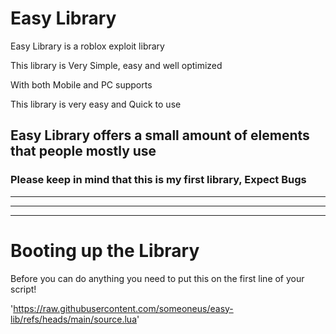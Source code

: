 # Easy Library
Easy Library is a roblox exploit library

This library is Very Simple, easy and well optimized

With both Mobile and PC supports

This library is very easy and Quick to use

Easy Library offers a small amount of elements that people mostly use
---
### Please keep in mind that this is my first library, Expect Bugs 
---
---
---
# Booting up the Library
Before you can do anything you need to put this on the first line of your script!

'https://raw.githubusercontent.com/someoneus/easy-lib/refs/heads/main/source.lua'
